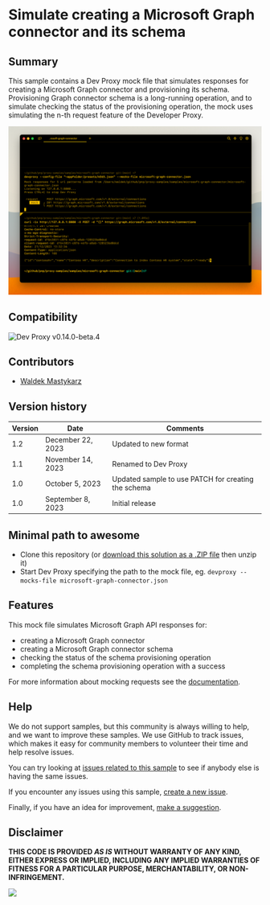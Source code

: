# Simulate creating a Microsoft Graph connector and its schema

## Summary

This sample contains a Dev Proxy mock file that simulates responses for creating a Microsoft Graph connector and provisioning its schema. Provisioning Graph connector schema is a long-running operation, and to simulate checking the status of the provisioning operation, the mock uses simulating the n-th request feature of the Developer Proxy.

![Dev Proxy simulating rate limiting on Microsoft Graph APIs](assets/devproxy-mock-nth-request-create-connector.png)

## Compatibility

![Dev Proxy v0.14.0-beta.4](https://img.shields.io/badge/devproxy-v0.14.0--beta.4-green.svg)

## Contributors

- [Waldek Mastykarz](https://github.com/waldekmastykarz)

## Version history

Version|Date|Comments
-------|----|--------
1.2|December 22, 2023|Updated to new format
1.1|November 14, 2023|Renamed to Dev Proxy
1.0|October 5, 2023|Updated sample to use PATCH for creating the schema
1.0|September 8, 2023|Initial release

## Minimal path to awesome

- Clone this repository (or [download this solution as a .ZIP file](https://pnp.github.io/download-partial/?url=https://github.com/pnp/proxy-samples/tree/main/samples/microsoft-graph-connector) then unzip it)
- Start Dev Proxy specifying the path to the mock file, eg. `devproxy --mocks-file microsoft-graph-connector.json`

## Features

This mock file simulates Microsoft Graph API responses for:

- creating a Microsoft Graph connector
- creating a Microsoft Graph connector schema
- checking the status of the schema provisioning operation
- completing the schema provisioning operation with a success

For more information about mocking requests see the [documentation](https://learn.microsoft.com/microsoft-cloud/dev/dev-proxy/how-to/mock-responses).

## Help

We do not support samples, but this community is always willing to help, and we want to improve these samples. We use GitHub to track issues, which makes it easy for  community members to volunteer their time and help resolve issues.

You can try looking at [issues related to this sample](https://github.com/pnp/proxy-samples/issues?q=label%3A%22sample%3A%20microsoft-graph-connector%22) to see if anybody else is having the same issues.

If you encounter any issues using this sample, [create a new issue](https://github.com/pnp/proxy-samples/issues/new).

Finally, if you have an idea for improvement, [make a suggestion](https://github.com/pnp/proxy-samples/issues/new).

## Disclaimer

**THIS CODE IS PROVIDED *AS IS* WITHOUT WARRANTY OF ANY KIND, EITHER EXPRESS OR IMPLIED, INCLUDING ANY IMPLIED WARRANTIES OF FITNESS FOR A PARTICULAR PURPOSE, MERCHANTABILITY, OR NON-INFRINGEMENT.**

![](https://m365-visitor-stats.azurewebsites.net/SamplesGallery/pnp-devproxy-microsoft-graph-connector)
